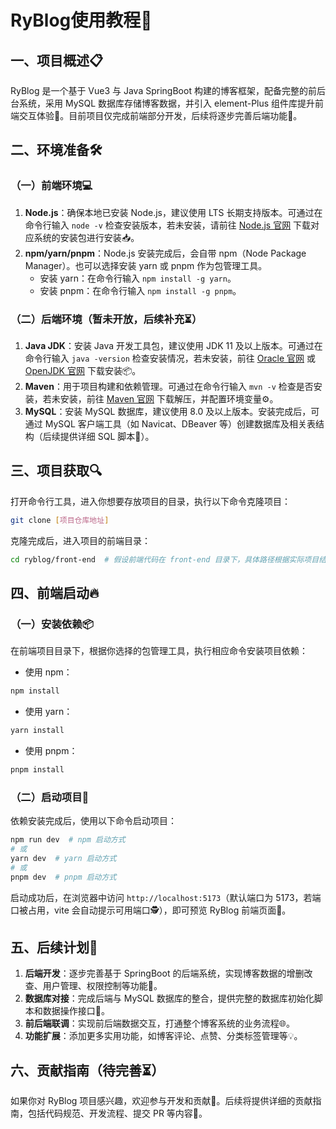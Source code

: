 

# RyBlog使用教程🚀
## 一、项目概述📋
RyBlog 是一个基于 Vue3 与 Java SpringBoot 构建的博客框架，配备完整的前后台系统，采用 MySQL 数据库存储博客数据，并引入 element-Plus 组件库提升前端交互体验🎉。目前项目仅完成前端部分开发，后续将逐步完善后端功能🔧。

## 二、环境准备🛠️
### （一）前端环境💻
1. **Node.js**：确保本地已安装 Node.js，建议使用 LTS 长期支持版本。可通过在命令行输入 `node -v` 检查安装版本，若未安装，请前往 [Node.js 官网](https://nodejs.org/) 下载对应系统的安装包进行安装📥。
2. **npm/yarn/pnpm**：Node.js 安装完成后，会自带 npm（Node Package Manager）。也可以选择安装 yarn 或 pnpm 作为包管理工具。
    - 安装 yarn：在命令行输入 `npm install -g yarn`。
    - 安装 pnpm：在命令行输入 `npm install -g pnpm`。

### （二）后端环境（暂未开放，后续补充⏳）
1. **Java JDK**：安装 Java 开发工具包，建议使用 JDK 11 及以上版本。可通过在命令行输入 `java -version` 检查安装情况，若未安装，前往 [Oracle 官网](https://www.oracle.com/java/technologies/downloads/) 或 [OpenJDK 官网](https://adoptium.net/) 下载安装📦。
2. **Maven**：用于项目构建和依赖管理。可通过在命令行输入 `mvn -v` 检查是否安装，若未安装，前往 [Maven 官网](https://maven.apache.org/download.cgi) 下载解压，并配置环境变量⚙️。
3. **MySQL**：安装 MySQL 数据库，建议使用 8.0 及以上版本。安装完成后，可通过 MySQL 客户端工具（如 Navicat、DBeaver 等）创建数据库及相关表结构（后续提供详细 SQL 脚本📄）。

## 三、项目获取🔍
打开命令行工具，进入你想要存放项目的目录，执行以下命令克隆项目：
```bash
git clone [项目仓库地址]
```
克隆完成后，进入项目的前端目录：
```bash
cd ryblog/front-end  # 假设前端代码在 front-end 目录下，具体路径根据实际项目结构调整
```

## 四、前端启动🔥
### （一）安装依赖📦
在前端项目目录下，根据你选择的包管理工具，执行相应命令安装项目依赖：
- 使用 npm：
```bash
npm install
```
- 使用 yarn：
```bash
yarn install
```
- 使用 pnpm：
```bash
pnpm install
```

### （二）启动项目🚀
依赖安装完成后，使用以下命令启动项目：
```bash
npm run dev  # npm 启动方式
# 或
yarn dev  # yarn 启动方式
# 或
pnpm dev  # pnpm 启动方式
```
启动成功后，在浏览器中访问 `http://localhost:5173`（默认端口为 5173，若端口被占用，vite 会自动提示可用端口🕵️），即可预览 RyBlog 前端页面👀。

## 五、后续计划📅
1. **后端开发**：逐步完善基于 SpringBoot 的后端系统，实现博客数据的增删改查、用户管理、权限控制等功能🔧。
2. **数据库对接**：完成后端与 MySQL 数据库的整合，提供完整的数据库初始化脚本和数据操作接口📄。
3. **前后端联调**：实现前后端数据交互，打通整个博客系统的业务流程🌐。
4. **功能扩展**：添加更多实用功能，如博客评论、点赞、分类标签管理等💡。

## 六、贡献指南（待完善⏳）
如果你对 RyBlog 项目感兴趣，欢迎参与开发和贡献👏。后续将提供详细的贡献指南，包括代码规范、开发流程、提交 PR 等内容📝。
